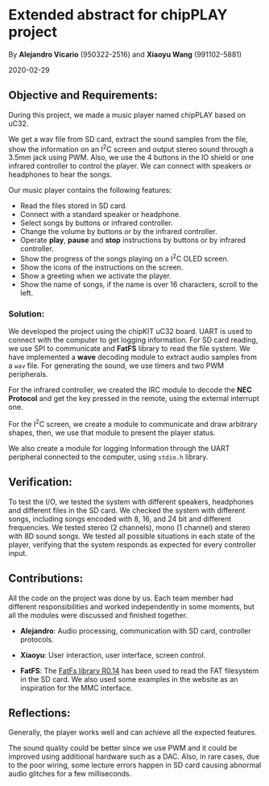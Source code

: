 # Extended abstract for chipPLAY project

By **Alejandro Vicario** (950322-2516) and **Xiaoyu Wang** (991102-5881)

2020-02-29

## Objective and Requirements:

During this project, we made a music player named chipPLAY based on uC32.

We get a wav file from SD card, extract the sound samples from the file, show the information on an I<sup>2</sup>C screen and output stereo sound through a 3.5mm jack using PWM. Also, we use the 4 buttons in the IO shield or one infrared controller to control the player. We can connect with speakers or headphones to hear the songs.

Our music player contains the following features:

- Read the files stored in SD card.
- Connect with a standard speaker or headphone.
- Select songs by buttons or infrared controller.
- Change the volume by buttons or by the infrared controller.
- Operate **play**, **pause** and **stop** instructions by buttons or by infrared controller.
- Show the progress of the songs playing on a I<sup>2</sup>C OLED screen.
- Show the icons of the instructions on the screen.
- Show a greeting when we activate the player.
- Show the name of songs, if the name is over 16 characters, scroll to the left.

### Solution:
We developed the project using the chipKIT uC32 board. UART is used to connect with the computer to get logging information.
For SD card reading, we use SPI to communicate and **FatFS** library to read the file system.
We have implemented a **wave** decoding module to extract audio samples from a ```wav``` file.
For generating the sound, we use timers and two PWM peripherals.

For the infrared controller, we created the IRC module to decode the **NEC Protocol** and get the key pressed in the remote, using the external interrupt one. 

For the I<sup>2</sup>C screen, we create a module to communicate and draw arbitrary shapes, then, we use that module to present the player status.

We also create a module for logging Information through the UART peripheral connected to the computer, using ```stdio.h``` library.


## Verification:
To test the I/O, we tested the system with different speakers, headphones and different files in the SD card. 
We checked the system with different songs, including songs encoded with 8, 16, and 24 bit and different frequencies. We tested stereo (2 channels), mono (1 channel) and stereo with 8D sound songs.
We tested all possible situations in each state of the player, verifying that the system responds as expected for every controller input.

## Contributions:
All the code on the project was done by us. Each team member had different responsibilities and worked independently in some moments, but all the modules were discussed and finished together.

- **Alejandro**: Audio processing, communication with SD card, controller protocols.

- **Xiaoyu**: User interaction, user interface, screen control.

- **FatFS**: The [FatFs library R0.14](http://elm-chan.org/fsw/ff/00index_e.html) has been used to read the FAT filesystem in the SD card. We also used some examples in the website as an inspiration for the MMC interface.

## Reflections:
Generally, the player works well and can achieve all the expected features.

The sound quality could be better since we use PWM and it could be improved using additional hardware such as a DAC. 
Also, in rare cases, due to the poor wiring, some lecture errors happen in SD card causing abnormal audio glitches for a few milliseconds.
